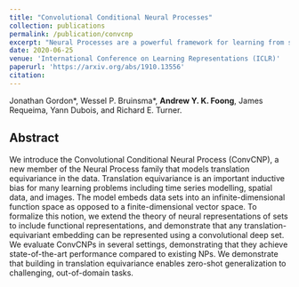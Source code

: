 ```yaml
---
title: "Convolutional Conditional Neural Processes"
collection: publications
permalink: /publication/convcnp
excerpt: "Neural Processes are a powerful framework for learning from small datasets in the presence of uncertainty. This work adds convolutional structure to the Neural Process family. Together with my co-authors [Yann Dubois](https://yanndubs.github.io/about/) and [Jonathan Gordon](https://gordonjo.github.io/), we wrote a [blog explaining what Neural Processes are](https://yanndubs.github.io/Neural-Process-Family/text/Intro.html). It also includes code to run many different Neural Process models."
date: 2020-06-25
venue: 'International Conference on Learning Representations (ICLR)'
paperurl: 'https://arxiv.org/abs/1910.13556'
citation:
---
```


Jonathan Gordon\*, Wessel P. Bruinsma\*, **Andrew Y. K. Foong**, James Requeima, Yann Dubois, and Richard E. Turner.

## Abstract
We introduce the Convolutional Conditional Neural Process (ConvCNP), a new member of the Neural Process family that models translation equivariance in the data. Translation equivariance is an important inductive bias for many learning problems including time series modelling, spatial data, and images. The model embeds data sets into an infinite-dimensional function space as opposed to a finite-dimensional vector space. To formalize this notion, we extend the theory of neural representations of sets to include functional representations, and demonstrate that any translation-equivariant embedding can be represented using a convolutional deep set. We evaluate ConvCNPs in several settings, demonstrating that they achieve state-of-the-art performance compared to existing NPs. We demonstrate that building in translation equivariance enables zero-shot generalization to challenging, out-of-domain tasks.
</details>
